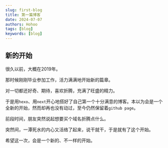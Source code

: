 ```yaml
---
slug: first-blog
title: 第一篇博客
date: 2024-07-07
authors: Hohoo
tags: [blog]
keywords: [blog]
---
```


<!-- truncate -->

## 新的开始
很久以前，大概在2019年。

那时候刚刚毕业参加工作，活力满满地开始新的篇章。

对一切都还好奇、期待，喜欢折腾，充满了旺盛的精力。

于是用`hexo`、用`next`开心地搭好了自己第一个十分满意的博客。本以为会是一个全新的开始，然而却再也没有动过，至今仍然保留着`github page`。

前段时间，朋友突然说起想要买个域名折腾点什么。

突然间，一潭死水的内心又活络了起来，说干就干，于是就有了这个开始。

希望这一次，会是一个新的、不一样的开始。
